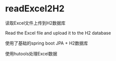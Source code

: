 # readExcel2H2



读取Excel文件上传到H2数据库

Read the Excel file and upload it to the H2 database



使用了基础的spring boot JPA + H2数据库

使用hutools处理Excel数据
